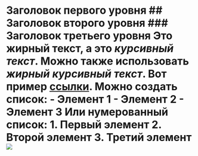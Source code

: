 # Заголовок первого уровня ## Заголовок второго уровня ### Заголовок третьего уровня Это **жирный текст**, а это *курсивный текст*. Можно также использовать ***жирный курсивный текст***. Вот пример [ссылки](https://google.com). Можно создать список: - Элемент 1 - Элемент 2 - Элемент 3 Или нумерованный список: 1. Первый элемент 2. Второй элемент 3. Третий элемент ![](https://ibb.co.com/6NVQJCb)
